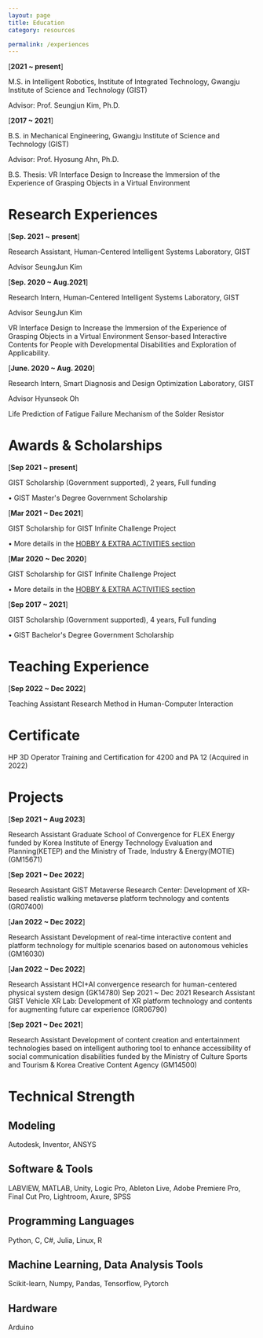 ```yaml
---
layout: page
title: Education
category: resources

permalink: /experiences
---
```



[**2021 ~ present**]

M.S. in Intelligent Robotics, Institute of Integrated Technology, Gwangju Institute of Science and Technology (GIST)

Advisor: Prof. Seungjun Kim, Ph.D.


[**2017 ~ 2021**]       

B.S. in Mechanical Engineering, Gwangju Institute of Science and Technology (GIST)

Advisor: Prof. Hyosung Ahn, Ph.D.

B.S. Thesis: VR Interface Design to Increase the Immersion of the Experience of Grasping Objects in a Virtual Environment



# Research Experiences

[**Sep. 2021 ~ present**]           

Research Assistant, Human-Centered Intelligent Systems Laboratory, GIST

Advisor SeungJun Kim


[**Sep. 2020 ~ Aug.2021**]        

Research Intern, Human-Centered Intelligent Systems Laboratory, GIST

Advisor SeungJun Kim

VR Interface Design to Increase the Immersion of the Experience of Grasping Objects in a Virtual Environment
Sensor-based Interactive Contents for People with Developmental Disabilities and Exploration of Applicability.


[**June. 2020 ~ Aug. 2020**]     

Research Intern, Smart Diagnosis and Design Optimization Laboratory, GIST

Advisor Hyunseok Oh

Life Prediction of Fatigue Failure Mechanism of the Solder Resistor 


# Awards & Scholarships

[**Sep 2021 ~ present**]      

GIST Scholarship (Government supported), 2 years, Full funding

• GIST Master's Degree Government Scholarship


[**Mar 2021 ~ Dec 2021**]     

GIST Scholarship for GIST Infinite Challenge Project

• More details in the [HOBBY & EXTRA ACTIVITIES section](https://dailyminiii.github.io/hobby)


[**Mar 2020 ~ Dec 2020**]     

GIST Scholarship for GIST Infinite Challenge Project

• More details in the [HOBBY & EXTRA ACTIVITIES section](https://dailyminiii.github.io/hobby)


[**Sep 2017 ~ 2021**]              

GIST Scholarship (Government supported), 4 years, Full funding

• GIST Bachelor's Degree Government Scholarship


# Teaching Experience

[**Sep  2022 ~ Dec 2022**]    

Teaching Assistant
Research Method in Human-Computer Interaction



# Certificate

HP 3D Operator Training and Certification for 4200 and PA 12 (Acquired in 2022)



# Projects

[**Sep  2021 ~ Aug 2023**]    

Research Assistant
Graduate School of Convergence for FLEX Energy funded by Korea Institute
of Energy Technology Evaluation and Planning(KETEP) and the Ministry of
Trade, Industry & Energy(MOTIE) (GM15671)


[**Sep  2021 ~ Dec 2022**]    

Research Assistant
GIST Metaverse Research Center: Development of XR-based realistic walking metaverse platform technology and contents (GR07400)


[**Jan  2022 ~ Dec 2022**]    

Research Assistant
Development of real-time interactive content and platform technology for multiple scenarios based on autonomous vehicles (GM16030)


[**Jan  2022 ~ Dec 2022**]    

Research Assistant
HCI+AI convergence research for human-centered physical system design (GK14780)
Sep  2021 ~ Dec 2021    Research Assistant
GIST Vehicle XR Lab: Development of XR platform technology and contents for augmenting future car experience (GR06790)


[**Sep  2021 ~ Dec 2021**]     

Research Assistant
Development of content creation and entertainment technologies based on intelligent   authoring tool to enhance accessibility of social communication disabilities funded by the Ministry of Culture Sports and Tourism & Korea Creative Content Agency (GM14500)



# Technical Strength

## Modeling
Autodesk, Inventor,
ANSYS

## Software & Tools
LABVIEW,
MATLAB,
Unity,
Logic Pro,
Ableton Live,
Adobe Premiere Pro,
Final Cut Pro,
Lightroom,
Axure,
SPSS

## Programming Languages 
Python,
C, C#, Julia,
Linux,
R

## Machine Learning, Data Analysis Tools
Scikit-learn, Numpy, Pandas,
Tensorflow,
Pytorch

## Hardware
Arduino

